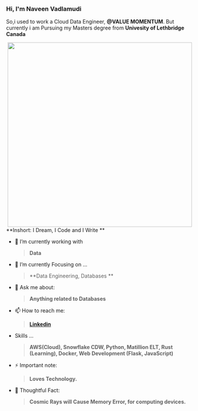 
### Hi, I'm Naveen Vadlamudi 

So,i used to work a Cloud Data Engineer, **@VALUE MOMENTUM**. But currently i am Pursuing my Masters degree from **Univesity of Lethbridge Canada**

<!-- <img align="right" src="undraw_developer_activity_bv83.png" alt="developer-activity" width=500px /> -->
<!--<img align="right" src="undraw_server_push_vtms.png" alt="server-push-data" width=500px/> -->
<img align= "right" src="https://media.giphy.com/media/iIqmM5tTjmpOB9mpbn/giphy.gif" width="500px" />

**Inshort: I Dream, 
           I Code and 
           I Write 
**

- 🔭 I’m currently working with 
     > **Data**  

- 🌱 I’m currently Focusing on ... 
     > **Data Engineering, Databases **

- 💬 Ask me about: 
  > **Anything related to Databases**
 
- 📫 How to reach me:
     >  **[Linkedin](https://www.linkedin.com/in/naveen-kumar-vadlamudi-7a823b172/)**

- Skills ...
     > **AWS(Cloud), Snowflake CDW, Python, Matillion ELT, Rust (Learning), Docker, Web Development (Flask, JavaScript)**

- ⚡ Important note: 
  > **Loves Technology.** 

- 🤔 Thoughtful Fact:
  > **Cosmic Rays will Cause Memory Error, for computing devices.**
  
 





